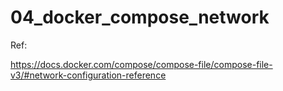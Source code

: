 # 04_docker_compose_network

Ref:

https://docs.docker.com/compose/compose-file/compose-file-v3/#network-configuration-reference
